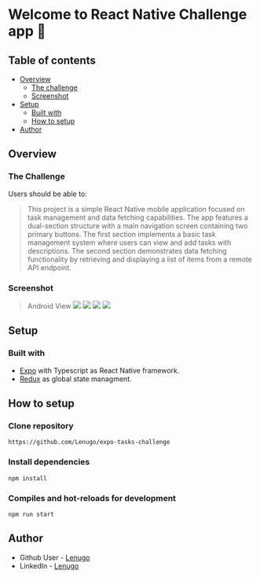 # Welcome to React Native Challenge app 👋

## Table of contents

- [Overview](#overview)
  - [The challenge](#the-challenge)
  - [Screenshot](#screenshot)
- [Setup](#setup)
  - [Built with](#built-with)
  - [How to setup](#how-to-setup)
- [Author](#author)


## Overview 

### The Challenge

Users should be able to:

> This project is a simple React Native mobile application focused on task management and data fetching capabilities. The app features a dual-section structure with a main navigation screen containing two primary buttons. The first section implements a basic task management system where users can view and add tasks with descriptions. The second section demonstrates data fetching functionality by retrieving and displaying a list of items from a remote API endpoint. 

### Screenshot

> Android View
> <img src="assets/images/screenshots/task1.png" />
> <img src="assets/images/screenshots/task2.png" />
> <img src="assets/images/screenshots/list1.png" />
> <img src="assets/images/screenshots/list2.png" />


## Setup
### Built with

- [Expo](https://docs.expo.dev/) with Typescript as React Native framework.
 - [Redux](https://redux.js.org/) as global state managment.


## How to setup

### Clone repository

```
https://github.com/Lenugo/expo-tasks-challenge
```

### Install dependencies
```
npm install
```

### Compiles and hot-reloads for development
```
npm run start
```

## Author

- Github User - [Lenugo](https://www.github.com/Lenugo)
- LinkedIn - [Lenugo](https://www.linkedin.com/in/Lenugo)
